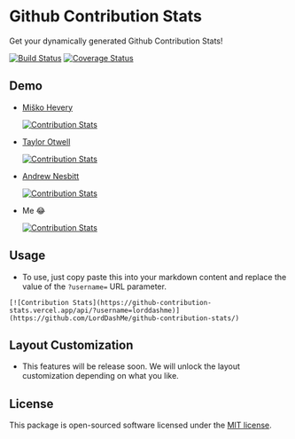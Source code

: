 # Github Contribution Stats

Get your dynamically generated Github Contribution Stats!

[![Build Status](https://img.shields.io/travis/LordDashMe/github-contribution-stats/master.svg?style=flat-square)](https://travis-ci.org/LordDashMe/github-contribution-stats) [![Coverage Status](https://img.shields.io/coveralls/LordDashMe/github-contribution-stats/master.svg?style=flat-square)](https://coveralls.io/github/LordDashMe/github-contribution-stats?branch=master)

## Demo

- [Miško Hevery](https://github.com/mhevery)

  [![Contribution Stats](https://github-contribution-stats.vercel.app/api/?username=mhevery)](https://github.com/LordDashMe/github-contribution-stats/)

- [Taylor Otwell](https://github.com/taylorotwell)

  [![Contribution Stats](https://github-contribution-stats.vercel.app/api/?username=taylorotwell)](https://github.com/LordDashMe/github-contribution-stats/)

- [Andrew Nesbitt](https://github.com/andrew)

  [![Contribution Stats](https://github-contribution-stats.vercel.app/api/?username=andrew)](https://github.com/LordDashMe/github-contribution-stats/)

- Me :joy:

  [![Contribution Stats](https://github-contribution-stats.vercel.app/api/?username=lorddashme)](https://github.com/LordDashMe/github-contribution-stats/)

## Usage

- To use, just copy paste this into your markdown content and replace the value of the ```?username=``` URL parameter.

```text
[![Contribution Stats](https://github-contribution-stats.vercel.app/api/?username=lorddashme)](https://github.com/LordDashMe/github-contribution-stats/)
```

## Layout Customization

- This features will be release soon. We will unlock the layout customization depending on what you like.

## License

This package is open-sourced software licensed under the [MIT license](https://opensource.org/licenses/MIT).
